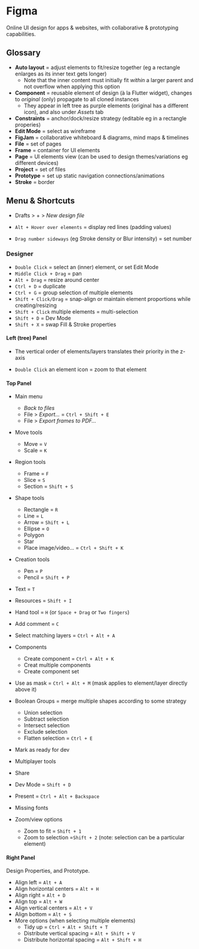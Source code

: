 # Figma

Online UI design for apps & websites, with collaborative & prototyping capabilities.

## Glossary

* **Auto layout** = adjust elements to fit/resize together (eg a rectangle enlarges as its inner text gets longer)
  * Note that the inner content must initially fit _within_ a larger parent and not overflow when applying this option
* **Component** = reusable element of design (à la Flutter widget), changes to _original_ (only) propagate to all cloned instances
  * They appear in left tree as purple elements (original has a different icon), and also under _Assets_ tab
* **Constraints** = anchor/dock/resize strategy (editable eg in a rectangle properies)
* **Edit Mode** = select as wireframe
* **FigJam** = collaborative whiteboard & diagrams, mind maps & timelines
* **File** = set of pages
* **Frame** = container for UI elements
* **Page** = UI elements view (can be used to design themes/variations eg different devices)
* **Project** = set of files
* **Prototype** = set up static navigation connections/animations
* **Stroke** = border

## Menu & Shortcuts

* Drafts > + > _New design file_

* `Alt + Hover over elements` = display red lines (padding values)
* `Drag number sideways` (eg Stroke density or Blur intensity) = set number

### Designer

* `Double Click` = select an (inner) element, or set Edit Mode
* `Middle Click + Drag` = pan
* `Alt + Drag` = resize around center
* `Ctrl + D` = duplicate
* `Ctrl + G` = group selection of multiple elements
* `Shift + Click/Drag` = snap-align or maintain element proportions while creating/resizing
* `Shift + Click` multiple elements = multi-selection
* `Shift + D` = Dev Mode
* `Shift + X` = swap Fill & Stroke properties

#### Left (tree) Panel

* The vertical order of elements/layers translates their priority in the z-axis

* `Double Click` an element icon = zoom to that element

#### Top Panel

* Main menu
  * _Back to files_
  * File > _Export…_ = `Ctrl + Shift + E`
  * File > _Export frames to PDF…_
* Move tools
  * Move = `V`
  * Scale = `K`
* Region tools
  * Frame = `F`
  * Slice = `S`
  * Section = `Shift + S`
* Shape tools
  * Rectangle = `R`
  * Line = `L`
  * Arrow = `Shift + L`
  * Ellipse = `O`
  * Polygon
  * Star
  * Place image/video… = `Ctrl + Shift + K`
* Creation tools
  * Pen = `P`
  * Pencil = `Shift + P`
* Text = `T`
* Resources = `Shift + I`
* Hand tool = `H` (or `Space + Drag` or `Two fingers`)
* Add comment = `C`

* Select matching layers = `Ctrl + Alt + A`
* Components
  * Create component = `Ctrl + Alt + K`
  * Creat multiple components
  * Create component set
* Use as mask = `Ctrl + Alt + M` (mask applies to element/layer directly above it)
* Boolean Groups = merge multiple shapes according to some strategy
  * Union selection
  * Subtract selection
  * Intersect selection
  * Exclude selection
  * Flatten selection = `Ctrl + E`
* Mark as ready for dev

* Multiplayer tools
* Share
* Dev Mode = `Shift + D`
* Present = `Ctrl + Alt + Backspace`
* Missing fonts
* Zoom/view options
  * Zoom to fit = `Shift + 1`
  * Zoom to selection =`Shift + 2` (note: selection can be a particular element)

#### Right Panel

Design Properties, and Prototype.

* Align left = `Alt + A`
* Align horizontal centers = `Alt + H`
* Align right = `Alt + D`
* Align top = `Alt + W`
* Align vertical centers = `Alt + V`
* Align bottom = `Alt + S`
* More options (when selecting multiple elements)
  * Tidy up = `Ctrl + Alt + Shift + T`
  * Distribute vertical spacing = `Alt + Shift + V`
  * Distribute horizontal spacing = `Alt + Shift + H`
